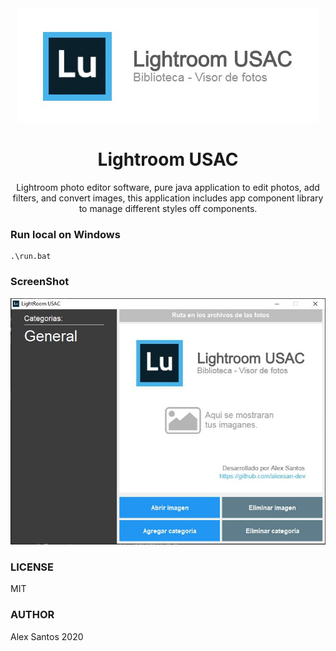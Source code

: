 <div align="center">
  <img src="./Source/assets/banner.jpg" alt="Banner"/>
  <h1>Lightroom USAC</h1>
  <p>Lightroom photo editor software, pure java application to edit photos, add filters, and convert images, this application includes app component library to manage different styles off components.</p>
</div>

### Run local on Windows

```
.\run.bat
```

### ScreenShot
<img src="./Source/assets/header.jpg" alt="Header"/>

### LICENSE
MIT

### AUTHOR
Alex Santos 2020
